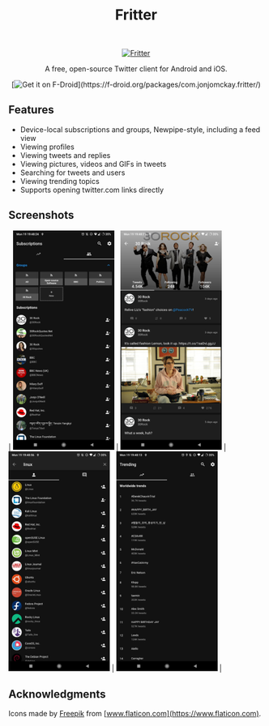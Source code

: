 <h1 align="center"> Fritter </h1> <br>
<p align="center">
  <a href="https://github.com/jonjomckay/fritter">
    <img alt="Fritter" title="Fritter" src="http://i.imgur.com/xmO9MTv.png" width="144">
  </a>
</p>

<p align="center">
  A free, open-source Twitter client for Android and iOS.
</p>

<p align="center">
  [<img src="https://fdroid.gitlab.io/artwork/badge/get-it-on.png"
       alt="Get it on F-Droid"
       height="80">](https://f-droid.org/packages/com.jonjomckay.fritter/)
</p>

## Features

* Device-local subscriptions and groups, Newpipe-style, including a feed view
* Viewing profiles
* Viewing tweets and replies
* Viewing pictures, videos and GIFs in tweets
* Searching for tweets and users
* Viewing trending topics
* Supports opening twitter.com links directly

## Screenshots

| <img src="fastlane/metadata/android/en-US/images/phoneScreenshots/1.jpg" width="200"/> | <img src="fastlane/metadata/android/en-US/images/phoneScreenshots/2.jpg" width="200"/> | <img src="fastlane/metadata/android/en-US/images/phoneScreenshots/3.jpg" width="200"/> | <img src="fastlane/metadata/android/en-US/images/phoneScreenshots/4.jpg" width="200"/> |

## Acknowledgments

Icons made by [Freepik](https://www.freepik.com) from [www.flaticon.com](https://www.flaticon.com).
